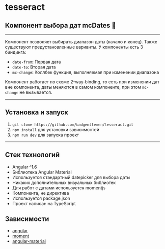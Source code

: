 # tesseract
## Компонент выбора дат mcDates 📅

---
Компонент позволяет выбирать диапазон даты (начало и конец). Также существуют предустановленные варианты. 
У компоненты есть 3 биндинга: 
* `date-from`: Первая дата
* `date-to`: Вторая дата
* `mc-change`: Коллбек функция, выполняемая при изменении диапазона

Компонент работает по схеме 2-way-binding, то есть при изменении дат вне компонента, даты меняются в самом компоненте, при этом `mc-change` не вызывается.

---
## Установка и запуск

1. `git clone https://github.com/badgentlemen/tesseract.git`
2. `npm install` для установки зависимостей
3. `npm run dev` для запуска проект
---
## Стек технологий
* Angular ^1.6
* Библиотека Angular Material
* Используется стандартный datepicker для выбора даты
* Никаких дополнительных визуальных библиотек
* Для работ с датами используется momentjs
* Компонента, не директива
* Используется package.json
* Проект написан на TypeScript

## Зависимости
* [angular](https://github.com/angular/angular.js)
* [moment](https://github.com/moment/moment)
* [angular-material](https://github.com/angular/material)

